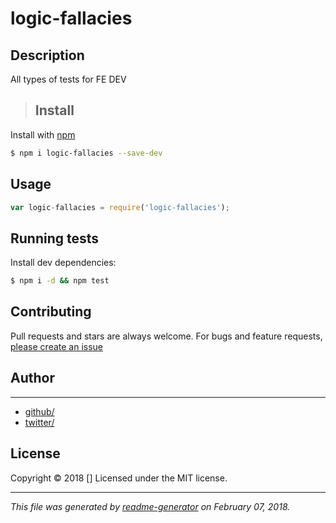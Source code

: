 # logic-fallacies

## Description

All types of tests for FE DEV

> ## Install

Install with [npm](https://www.npmjs.com/)

```sh
$ npm i logic-fallacies --save-dev
```

## Usage

```js
var logic-fallacies = require('logic-fallacies');
```

## Running tests

Install dev dependencies:

```sh
$ npm i -d && npm test
```

## Contributing

Pull requests and stars are always welcome. For bugs and feature requests, [please create an issue](https://github.com/qcgm1978/logic-fallacies/issues)

## Author

***

* [github/](https://github.com/)
* [twitter/](http://twitter.com/)

## License

Copyright © 2018 []
Licensed under the MIT license.

***

_This file was generated by [readme-generator](https://github.com/jonschlinkert/readme-generator) on February 07, 2018._
